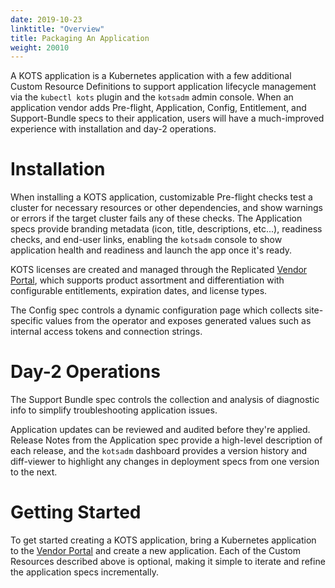 ```yaml
---
date: 2019-10-23
linktitle: "Overview"
title: Packaging An Application
weight: 20010
---
```


A KOTS application is a Kubernetes application with a few additional Custom Resource Definitions to support application lifecycle management via the `kubectl kots` plugin and the `kotsadm` admin console.  When an application vendor adds Pre-flight, Application, Config, Entitlement, and Support-Bundle specs to their application,  users will have a much-improved experience with installation and day-2 operations.

# Installation
When installing a KOTS application, customizable Pre-flight checks test a cluster for necessary resources or other dependencies, and show warnings or errors if the target cluster fails any of these checks.  The Application specs provide branding metadata (icon, title, descriptions, etc...), readiness checks, and end-user links, enabling the `kotsadm` console to show application health and readiness and launch the app once it's ready.

KOTS licenses are created and managed through the Replicated [Vendor Portal](https://vendor.replicated.com), which supports product assortment and differentiation with configurable entitlements, expiration dates, and license types.

The Config spec controls a dynamic configuration page which collects site-specific values from the operator and exposes generated values such as internal access tokens and connection strings.

# Day-2 Operations

The Support Bundle spec controls the collection and analysis of diagnostic info to simplify troubleshooting application issues.

Application updates can be reviewed and audited before they're applied.  Release Notes from the Application spec provide a high-level description of each release, and the `kotsadm` dashboard provides a version history and diff-viewer to highlight any changes in deployment specs from one version to the next.

# Getting Started

To get started creating a KOTS application, bring a Kubernetes application to the [Vendor Portal](https://vendor.replicated.com) and create a new application.  Each of the Custom Resources described above is optional, making it simple to iterate and refine the application specs incrementally.
